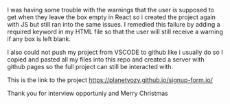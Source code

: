 I was having some trouble with the warnings that the user is supposed to get when they leave the box empty in React so i created the project again with JS but still ran into the same issues. I remedied this failure by adding a required keyword in my HTML file so that the user will still receive a warning if any box is left blank.

I also could not push my project from VSCODE to github like i usually do so I copied and pasted all my files into this repo and created a server with github pages so the full project can still be interacted with.

 This is the link to the project https://planetyozy.github.io/signup-form.io/ 
 
 Thank you for interview opportuniy and Merry Christmas
